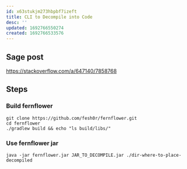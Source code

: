 ```yaml
---
id: x63stukjm273hbpbf7izeft
title: CLI to Decompile into Code
desc: ''
updated: 1692766550274
created: 1692766533576
---
```




## Sage post
https://stackoverflow.com/a/647140/7858768

## Steps
### Build fernflower
```shell
git clone https://github.com/fesh0r/fernflower.git
cd fernflower
./gradlew build && echo "ls build/libs/"
```

### Use fernflower jar
```shell
java -jar fernflower.jar JAR_TO_DECOMPILE.jar ./dir-where-to-place-decompiled
```
